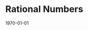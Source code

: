 # Rational Numbers

<time id="post-date">1970-01-01</time>

<pre class="language-sml">
</pre>

<p id="post-excerpt">
</p>
